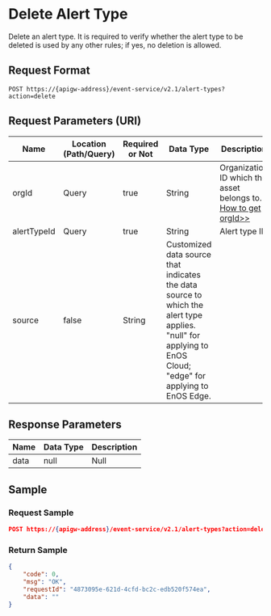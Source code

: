 # Delete Alert Type

Delete an alert type. It is required to verify whether the alert type to be deleted is used by any other rules; if yes, no deletion is allowed. 

## Request Format

```
POST https://{apigw-address}/event-service/v2.1/alert-types?action=delete
```

## Request Parameters (URI)

| Name | Location (Path/Query) | Required or Not | Data Type | Description |
|---------------|------------------|----------|-----------|--------------|
| orgId         | Query            | true     | String    | Organization ID which the asset belongs to. [How to get orgId>>](/docs/api/en/latest/api_faqs#how-to-get-organization-id-orgid-orgid)              |
|alertTypeId    | Query  | true  |  String  |  Alert type ID  |
| source |false| String |Customized data source that indicates the data source to which the alert type applies. "null" for applying to EnOS Cloud; "edge" for applying to EnOS Edge.|



## Response Parameters

| Name | Data Type     | Description          |
|-------|----------------|---------------------------|
|  data |  null  | Null  |




## Sample

### Request Sample

```json
POST https://{apigw-address}/event-service/v2.1/alert-types?action=delete&orgId=1c499110e8800000&alertTypeId=planetTemperature
```

### Return Sample

```json
{
	"code": 0,
	"msg": "OK",
	"requestId": "4873095e-621d-4cfd-bc2c-edb520f574ea",
	"data": ""
}
```
